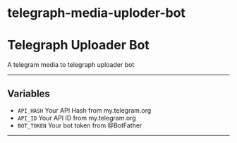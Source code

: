 # telegraph-media-uploder-bot
# Telegraph Uploader Bot
A telegram media to telegraph uploader bot

---

## Variables

- `API_HASH` Your API Hash from my.telegram.org
- `API_ID` Your API ID from my.telegram.org
- `BOT_TOKEN` Your bot token from @BotFather

---
